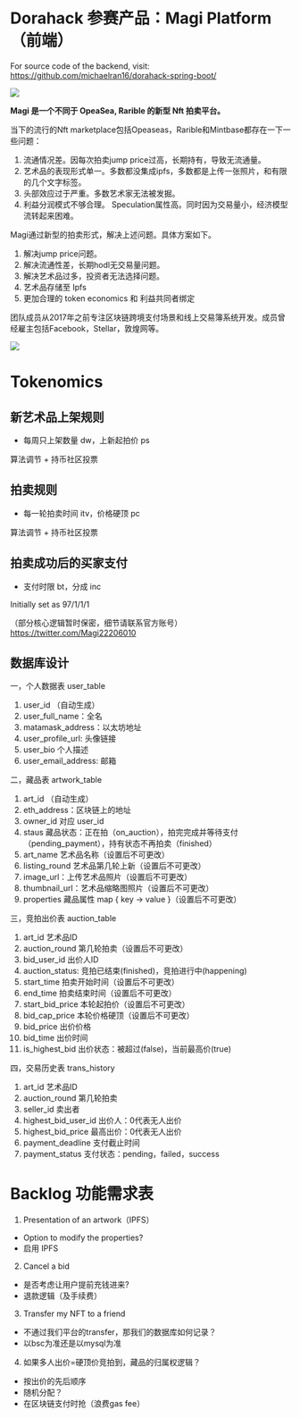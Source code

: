 # Dorahack 参赛产品：Magi Platform（前端）

For source code of the backend, visit: https://github.com/michaelran16/dorahack-spring-boot/

![](http://github.com/michaelran16/dorahack-vuejs/raw/main/src/assets/long-logo.png)

__Magi 是一个不同于 OpeaSea, Rarible 的新型 Nft 拍卖平台。__

当下的流行的Nft marketplace包括Opeaseas，Rarible和Mintbase都存在一下一些问题：

1. 流通情况差。因每次拍卖jump price过高，长期持有，导致无流通量。
2. 艺术品的表现形式单一。多数都没集成ipfs，多数都是上传一张照片，和有限的几个文字标签。
3. 头部效应过于严重。多数艺术家无法被发掘。
4. 利益分润模式不够合理。 Speculation属性高。同时因为交易量小，经济模型流转起来困难。

Magi通过新型的拍卖形式，解决上述问题。具体方案如下。

1. 解决jump price问题。
2. 解决流通性差，长期hodl无交易量问题。
3. 解决艺术品过多，投资者无法选择问题。
4. 艺术品存储至 Ipfs
5. 更加合理的 token economics 和 利益共同者绑定

团队成员从2017年之前专注区块链跨境支付场景和线上交易簿系统开发。成员曾经雇主包括Facebook，Stellar，敦煌网等。

![](http://github.com/michaelran16/dorahack-vuejs/raw/main/src/assets/logo.png)

# Tokenomics

## 新艺术品上架规则

- 每周只上架数量 dw，上新起拍价 ps

算法调节 + 持币社区投票

## 拍卖规则

- 每一轮拍卖时间 itv，价格硬顶 pc

算法调节 + 持币社区投票

## 拍卖成功后的买家支付

- 支付时限 bt，分成 inc

Initially set as 97/1/1/1

（部分核心逻辑暂时保密，细节请联系官方账号）https://twitter.com/Magi22206010

## 数据库设计

一，个人数据表 user_table

  1. user_id （自动生成）
  2. user_full_name：全名
  3. matamask_address：以太坊地址
  4. user_profile_url: 头像链接
  5. user_bio 个人描述
  6. user_email_address: 邮箱

二，藏品表 artwork_table

  1. art_id （自动生成）
  2. eth_address：区块链上的地址
  3. owner_id 对应 user_id
  4. staus 藏品状态：正在拍（on_auction），拍完完成并等待支付（pending_payment），持有状态不再拍卖（finished）
  5. art_name 艺术品名称（设置后不可更改）
  6. listing_round 艺术品第几轮上新（设置后不可更改）
  7. image_url：上传艺术品照片（设置后不可更改）
  8. thumbnail_url：艺术品缩略图照片（设置后不可更改）
  9. properties 藏品属性 map { key -> value }（设置后不可更改）

三，竞拍出价表 auction_table

  1. art_id 艺术品ID
  2. auction_round 第几轮拍卖（设置后不可更改）
  3. bid_user_id  出价人ID
  4. auction_status: 竞拍已结束(finished)，竞拍进行中(happening)
  5. start_time 拍卖开始时间（设置后不可更改）
  6. end_time 拍卖结束时间（设置后不可更改）
  7. start_bid_price 本轮起拍价（设置后不可更改）
  8. bid_cap_price 本轮价格硬顶（设置后不可更改）
  9. bid_price 出价价格
  10. bid_time 出价时间
  11. is_highest_bid 出价状态：被超过(false)，当前最高价(true)

四，交易历史表 trans_history

  1. art_id 艺术品ID
  2. auction_round 第几轮拍卖
  3. seller_id 卖出者
  4. highest_bid_user_id  出价人：0代表无人出价
  5. highest_bid_price 最高出价：0代表无人出价
  6. payment_deadline 支付截止时间
  7. payment_status 支付状态：pending，failed，success

# Backlog 功能需求表

1. Presentation of an artwork（IPFS）
  - Option to modify the properties?
  - 启用 IPFS

2. Cancel a bid
  - 是否考虑让用户提前充钱进来?
  - 退款逻辑（及手续费）

3. Transfer my NFT to a friend
  - 不通过我们平台的transfer，那我们的数据库如何记录？
  - 以bsc为准还是以mysql为准

4. 如果多人出价=硬顶价竞拍到，藏品的归属权逻辑？
  - 按出价的先后顺序
  - 随机分配？
  - 在区块链支付时抢（浪费gas fee）
